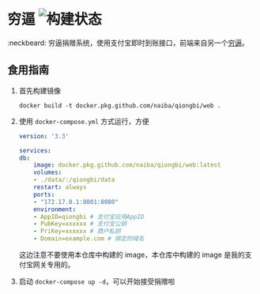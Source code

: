 # 穷逼 ![构建状态](https://github.com/naiba/qiongbi/workflows/Build%20Docker%20Image/badge.svg)

:neckbeard: 穷逼捐赠系统，使用支付宝即时到账接口，前端来自另一个[穷逼](https://qiong.bi)。

## 食用指南

1. 首先构建镜像

    ```shell
    docker build -t docker.pkg.github.com/naiba/qiongbi/web .
    ```

2. 使用 `docker-compose.yml` 方式运行，方便

    ```yaml
    version: '3.3'

    services:
    db:
        image: docker.pkg.github.com/naiba/qiongbi/web:latest
        volumes:
        - ./data/:/qiongbi/data
        restart: always
        ports:
        - "172.17.0.1:8001:8080"
        environment:
        - AppID=qiongbi # 支付宝应用AppID
        - PubKey=xxxxxx # 支付宝公钥
        - PriKey=xxxxxx # 商户私钥
        - Domain=example.com # 绑定的域名
    ```

   这边注意不要使用本仓库中构建的 image，本仓库中构建的 image 是我的支付宝网关专用的。

3. 启动 `docker-compose up -d`，可以开始接受捐赠啦
